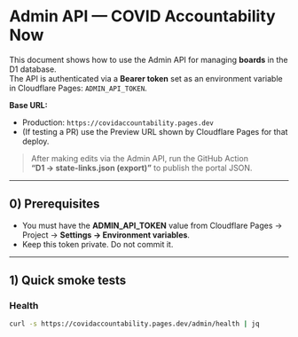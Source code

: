 # Admin API — COVID Accountability Now

This document shows how to use the Admin API for managing **boards** in the D1 database.  
The API is authenticated via a **Bearer token** set as an environment variable in Cloudflare Pages:
`ADMIN_API_TOKEN`.

**Base URL:**  
- Production: `https://covidaccountability.pages.dev`
- (If testing a PR) use the Preview URL shown by Cloudflare Pages for that deploy.

> After making edits via the Admin API, run the GitHub Action  
> **“D1 → state-links.json (export)”** to publish the portal JSON.

---

## 0) Prerequisites

- You must have the **ADMIN_API_TOKEN** value from Cloudflare Pages → Project → **Settings → Environment variables**.
- Keep this token private. Do not commit it.

---

## 1) Quick smoke tests

### Health
```bash
curl -s https://covidaccountability.pages.dev/admin/health | jq
